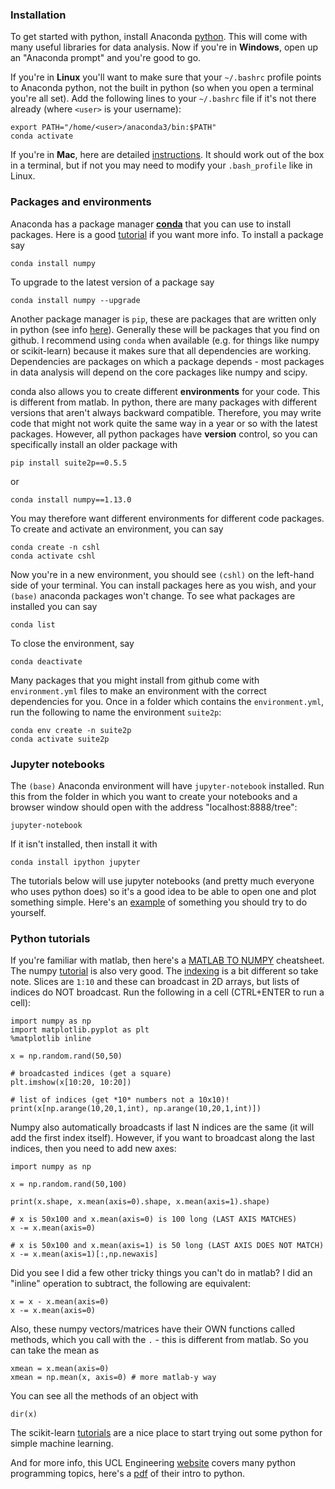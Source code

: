 ### Installation

To get started with python, install Anaconda [python](https://www.anaconda.com/distribution/). This will come with many useful libraries for data analysis. Now if you're in **Windows**, open up an "Anaconda prompt" and you're good to go.

If you're in **Linux** you'll want to make sure that your `~/.bashrc` profile points to Anaconda python, not the built in python (so when you open a terminal you're all set). Add the following lines to your `~/.bashrc` file if it's not there already (where `<user>` is your username):
~~~
export PATH="/home/<user>/anaconda3/bin:$PATH"
conda activate
~~~

If you're in **Mac**, here are detailed [instructions](https://www.datacamp.com/community/tutorials/installing-anaconda-mac-os-x). It should work out of the box in a terminal, but if not you may need to modify your `.bash_profile` like in Linux.

### Packages and environments

Anaconda has a package manager [**conda**](https://conda.io/en/latest/) that you can use to install packages. Here is a good [tutorial](https://conda.io/projects/conda/en/latest/user-guide/getting-started.html) if you want more info. To install a package say
~~~
conda install numpy
~~~
To upgrade to the latest version of a package say
~~~
conda install numpy --upgrade
~~~

Another package manager is `pip`, these are packages that are written only in python (see info [here](https://www.anaconda.com/understanding-conda-and-pip/)). Generally these will be packages that you find on github. I recommend using `conda` when available (e.g. for things like numpy or scikit-learn) because it makes sure that all dependencies are working. Dependencies are packages on which a package depends - most packages in data analysis will depend on the core packages like numpy and scipy.

conda also allows you to create different **environments** for your code. This is different from matlab. In python, there are many packages with different versions that aren't always backward compatible. Therefore, you may write code that might not work quite the same way in a year or so with the latest packages. However, all python packages have **version** control, so you can specifically install an older package with
~~~
pip install suite2p==0.5.5
~~~
or
~~~
conda install numpy==1.13.0
~~~

You may therefore want different environments for different code packages. To create and activate an environment, you can say
~~~
conda create -n cshl
conda activate cshl
~~~

Now you're in a new environment, you should see `(cshl)` on the left-hand side of your terminal. You can install packages here as you wish, and your `(base)` anaconda packages won't change. To see what packages are installed you can say
~~~
conda list
~~~

To close the environment, say
~~~
conda deactivate
~~~

Many packages that you might install from github come with `environment.yml` files to make an environment with the correct dependencies for you. Once in a folder which contains the `environment.yml`, run the following to name the environment `suite2p`:
~~~
conda env create -n suite2p
conda activate suite2p
~~~

### Jupyter notebooks

The `(base)` Anaconda environment will have `jupyter-notebook` installed. Run this from the folder in which you want to create your notebooks and a browser window should open with the address "localhost:8888/tree":
~~~
jupyter-notebook
~~~

If it isn't installed, then install it with
~~~
conda install ipython jupyter
~~~

The tutorials below will use jupyter notebooks (and pretty much everyone who uses python does) so it's a good idea to be able to open one and plot something simple. Here's an [example](https://www.tutorialspoint.com/jupyter/jupyter_notebook_plotting.htm) of something you should try to do yourself.

### Python tutorials

If you're familiar with matlab, then here's a [MATLAB TO NUMPY](http://mathesaurus.sourceforge.net/matlab-numpy.html) cheatsheet. The numpy [tutorial](https://docs.scipy.org/doc/numpy/user/quickstart.html) is also very good. The [indexing](https://docs.scipy.org/doc/numpy/user/quickstart.html#fancy-indexing-and-index-tricks) is a bit different so take note. Slices are `1:10` and these can broadcast in 2D arrays, but lists of indices do NOT broadcast. Run the following in a cell (CTRL+ENTER to run a cell):
~~~
import numpy as np
import matplotlib.pyplot as plt
%matplotlib inline

x = np.random.rand(50,50)

# broadcasted indices (get a square)
plt.imshow(x[10:20, 10:20])

# list of indices (get *10* numbers not a 10x10)!
print(x[np.arange(10,20,1,int), np.arange(10,20,1,int)])
~~~

Numpy also automatically broadcasts if last N indices are the same (it will add the first index itself). However, if you want to broadcast along the last indices, then you need to add new axes:
~~~
import numpy as np

x = np.random.rand(50,100)

print(x.shape, x.mean(axis=0).shape, x.mean(axis=1).shape)

# x is 50x100 and x.mean(axis=0) is 100 long (LAST AXIS MATCHES)
x -= x.mean(axis=0)

# x is 50x100 and x.mean(axis=1) is 50 long (LAST AXIS DOES NOT MATCH)
x -= x.mean(axis=1)[:,np.newaxis]
~~~

Did you see I did a few other tricky things you can't do in matlab? I did an "inline" operation to subtract, the following are equivalent:
~~~
x = x - x.mean(axis=0)
x -= x.mean(axis=0)
~~~

Also, these numpy vectors/matrices have their OWN functions called methods, which you call with the `.` - this is different from matlab. So you can take the mean as
~~~
xmean = x.mean(axis=0)
xmean = np.mean(x, axis=0) # more matlab-y way
~~~
You can see all the methods of an object with
~~~
dir(x)
~~~

The scikit-learn [tutorials](https://scikit-learn.org/stable/tutorial/basic/tutorial.html#machine-learning-the-problem-setting) are a nice place to start trying out some python for simple machine learning.

And for more info, this UCL Engineering [website](http://github-pages.ucl.ac.uk/rsd-engineeringcourse/) covers many python programming topics, here's a [pdf](http://github-pages.ucl.ac.uk/rsd-engineeringcourse/notes.pdf) of their intro to python.

